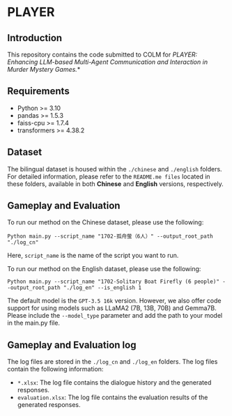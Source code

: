 # PLAYER
## Introduction
This repository contains the code submitted to COLM for **PLAYER*: Enhancing LLM-based Multi-Agent Communication and Interaction in Murder Mystery Games.**

## Requirements

* Python >= 3.10
* pandas >= 1.5.3
* faiss-cpu >= 1.7.4
* transformers >= 4.38.2

## Dataset
The bilingual dataset is housed within the `./chinese` and `./english` folders. For detailed information, please refer to the `README.me files` located in these folders, available in both **Chinese** and **English** versions, respectively.


## Gameplay and Evaluation
To run our method on the Chinese dataset, please use the following:
```
Python main.py --script_name "1702-孤舟萤（6人）" --output_root_path "./log_cn"
```

Here, `script_name` is the name of the script you want to run.

To run our method on the English dataset, please use the following:
```
Python main.py --script_name "1702-Solitary Boat Firefly (6 people)" --output_root_path "./log_en" --is_english 1
```


The default model is the `GPT-3.5 16k` version. However, we also offer code support for using models such as LLaMA2 (7B, 13B, 70B) and Gemma7B. Please include the `--model_type` parameter and add the path to your model in the main.py file.

## Gameplay and Evaluation log
The log files are stored in the `./log_cn` and `./log_en` folders. The log files contain the following information:
* `*.xlsx`: The log file contains the dialogue history and the generated responses.
* `evaluation.xlsx`: The log file contains the evaluation results of the generated responses.